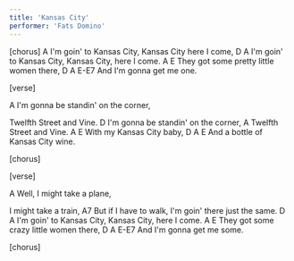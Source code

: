 ```yaml
---
title: 'Kansas City'
performer: 'Fats Domino'
---
```


[chorus]
  A
I'm goin' to Kansas City, Kansas City here I come,
             D                                A
I'm goin' to Kansas City, Kansas City, here I come.
A             E
They got some pretty little women there,
    D                A    E-E7
And I'm gonna get me one.

[verse]

  A
I'm gonna be standin' on the corner,

Twelfth Street and Vine.
             D
I'm gonna be standin' on the corner,
                   A
Twelfth Street and Vine.
A       E
With my Kansas City baby,
      D                     A     E
And a bottle of Kansas City wine.

[chorus]

[verse]

   A
Well, I might take a plane,

I might take a train,
    A7
But if I have to walk, I'm goin' there just the same.
             D                                A
I'm goin' to Kansas City, Kansas City, here I come.
A             E
They got some crazy little women there,
    D                A    E-E7
And I'm gonna get me some.

[chorus]

